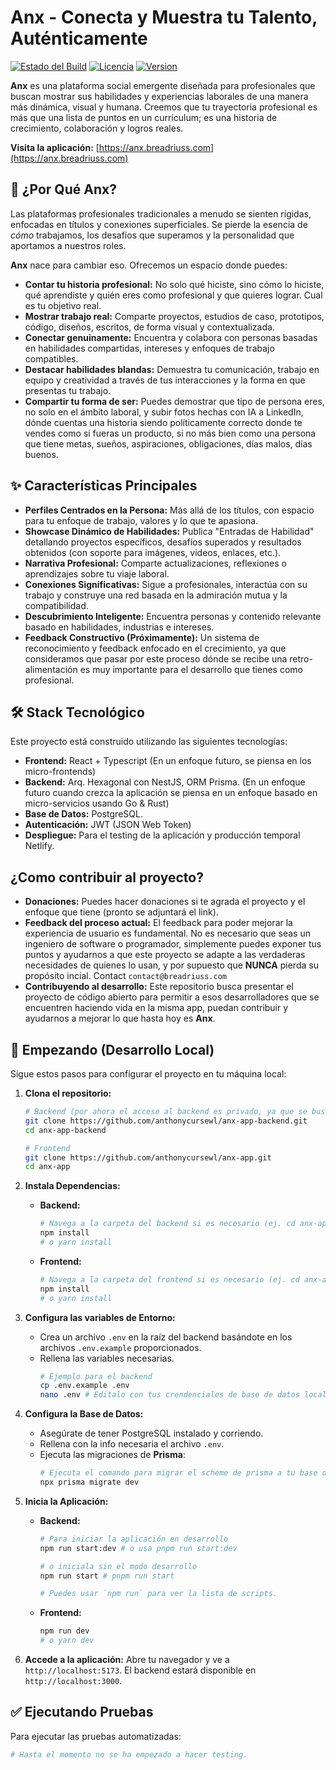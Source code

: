 # Anx - Conecta y Muestra tu Talento, Auténticamente

[![Estado del Build](https://img.shields.io/badge/build-passing-brightgreen?style=flat-square)](soon)
[![Licencia](https://img.shields.io/badge/license-MIT-blue?style=flat-square)](LICENSE)
[![Version](https://img.shields.io/badge/version-1.0.0-blueviolet?style=flat-square)](https://blog.breadriuss.com)

**Anx** es una plataforma social emergente diseñada para profesionales que buscan mostrar sus habilidades y experiencias laborales de una manera más dinámica, visual y humana. Creemos que tu trayectoria profesional es más que una lista de puntos en un currículum; es una historia de crecimiento, colaboración y logros reales.

**Visita la aplicación:** [https://anx.breadriuss.com](https://anx.breadriuss.com)

<!-- espacio reservado para imagenes de anx -->
<!-- <p align="center">
  <img src="soon" alt="" width="700"/>
</p> -->

## 🤔 ¿Por Qué Anx?

Las plataformas profesionales tradicionales a menudo se sienten rígidas, enfocadas en títulos y conexiones superficiales. Se pierde la esencia de *cómo* trabajamos, los desafíos que superamos y la personalidad que aportamos a nuestros roles.

**Anx** nace para cambiar eso. Ofrecemos un espacio donde puedes:

*   **Contar tu historia profesional:** No solo qué hiciste, sino cómo lo hiciste, qué aprendiste y quién eres como profesional y que quieres lograr. Cual es tu objetivo real.
*   **Mostrar trabajo real:** Comparte proyectos, estudios de caso, prototipos, código, diseños, escritos, de forma visual y contextualizada.
*   **Conectar genuinamente:** Encuentra y colabora con personas basadas en habilidades compartidas, intereses y enfoques de trabajo compatibles.
*   **Destacar habilidades blandas:** Demuestra tu comunicación, trabajo en equipo y creatividad a través de tus interacciones y la forma en que presentas tu trabajo.
*   **Compartir tu forma de ser:** Puedes demostrar que tipo de persona eres, no solo en el ámbito laboral, y subir fotos hechas con IA a LinkedIn, dónde cuentas una historia siendo políticamente correcto donde te vendes como si fueras un producto, si no más bien como una persona que tiene metas, sueños, aspiraciones, obligaciones, días malos, días buenos.

## ✨ Características Principales

*   **Perfiles Centrados en la Persona:** Más allá de los títulos, con espacio para tu enfoque de trabajo, valores y lo que te apasiona.
*   **Showcase Dinámico de Habilidades:** Publica "Entradas de Habilidad" detallando proyectos específicos, desafíos superados y resultados obtenidos (con soporte para imágenes, videos, enlaces, etc.).
*   **Narrativa Profesional:** Comparte actualizaciones, reflexiones o aprendizajes sobre tu viaje laboral.
*   **Conexiones Significativas:** Sigue a profesionales, interactúa con su trabajo y construye una red basada en la admiración mutua y la compatibilidad.
*   **Descubrimiento Inteligente:** Encuentra personas y contenido relevante basado en habilidades, industrias e intereses.
*   **Feedback Constructivo (Próximamente):** Un sistema de reconocimiento y feedback enfocado en el crecimiento, ya que consideramos que pasar por este proceso dónde se recibe una retro-alimentación es muy importante para el desarrollo que tienes como profesional.

## 🛠️ Stack Tecnológico

Este proyecto está construido utilizando las siguientes tecnologías:

*   **Frontend:** React + Typescript (En un enfoque futuro, se piensa en los micro-frontends)
*   **Backend:** Arq. Hexagonal con NestJS, ORM Prisma. (En un enfoque futuro cuando crezca la aplicación se piensa en un enfoque basado en micro-servicios usando Go & Rust)
*   **Base de Datos:** PostgreSQL.
*   **Autenticación:** JWT (JSON Web Token)
*   **Despliegue:** Para el testing de la aplicación y producción temporal Netlify.

<!-- tengo pendiente añadir el showcase del perfil -->
<!--
### Vista del Perfil
<img alt="Vista del Perfil" width="500"/>

### Showcase de Habilidad
<img alt="Showcase de Habilidad" width="500"/>
-->

## ¿Como contribuir al proyecto?

*   **Donaciones:** Puedes hacer donaciones si te agrada el proyecto y el enfoque que tiene (pronto se adjuntará el link).
*   **Feedback del proceso actual:** El feedback para poder mejorar la experiencia de usuario es fundamental. No es necesario que seas un ingeniero de software o programador, simplemente puedes exponer tus puntos y ayudarnos a que este proyecto se adapte a las verdaderas necesidades de quienes lo usan, y por supuesto que **NUNCA** pierda su propósito incial. Contact `contact@breadriuss.com`
* **Contribuyendo al desarrollo:** Este repositorio busca presentar el proyecto de código abierto para permitir a esos desarrolladores que se encuentren haciendo vida en la misma app, puedan contribuir y ayudarnos a mejorar lo que hasta hoy es **Anx**. 

## 🚀 Empezando (Desarrollo Local)

Sigue estos pasos para configurar el proyecto en tu máquina local:

1.  **Clona el repositorio:**
    ```bash
    # Backend (por ahora el acceso al backend es privado, ya que se busca llegar a una versión estable para aceptar contribución)
    git clone https://github.com/anthonycursewl/anx-app-backend.git
    cd anx-app-backend

    # Frontend
    git clone https://github.com/anthonycursewl/anx-app.git
    cd anx-app
    ```

2.  **Instala Dependencias:**
    *   **Backend:**
        ```bash
        # Navega a la carpeta del backend si es necesario (ej. cd anx-app-backend)
        npm install
        # o yarn install
        ```
    *   **Frontend:**
        ```bash
        # Navega a la carpeta del frontend si es necesario (ej. cd anx-app)
        npm install
        # o yarn install
        ```

3.  **Configura las variables de Entorno:**
    *   Crea un archivo `.env` en la raíz del backend basándote en los archivos `.env.example` proporcionados.
    *   Rellena las variables necesarias.
        ```bash
        # Ejemplo para el backend
        cp .env.example .env
        nano .env # Editalo con tus crendenciales de base de datos local.
        ```

4.  **Configura la Base de Datos:**
    *   Asegúrate de tener PostgreSQL instalado y corriendo.
    *   Rellena con la info necesaria el archivo `.env`.
    *   Ejecuta las migraciones de **Prisma**:
        ```bash 
        # Ejecuta el comando para migrar el scheme de prisma a tu base de datos local.
        npx prisma migrate dev
        ```

5.  **Inicia la Aplicación:**
    *   **Backend:**
        ```bash
        # Para iniciar la aplicación en desarrollo
        npm run start:dev # o usa pnpm run start:dev

        # o iniciala sin el modo desarrollo
        npm run start # pnpm run start

        # Puedes usar `npm run` para ver la lista de scripts.
        ```
    *   **Frontend:**
        ```bash
        npm run dev
        # o yarn dev
        ```

6.  **Accede a la aplicación:** Abre tu navegador y ve a `http://localhost:5173`. El backend estará disponible en `http://localhost:3000`.

## ✅ Ejecutando Pruebas

Para ejecutar las pruebas automatizadas:

```bash
# Hasta el momento no se ha empezado a hacer testing.
